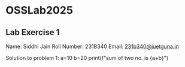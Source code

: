 # OSSLab2025
## Lab Exercise 1
Name: Siddhi Jain
Roll Number: 231B340
Email: 231b340@juetguna.in

Solution to problem 1:
a=10
b=20
print(f"sum of two no. is {a+b}")